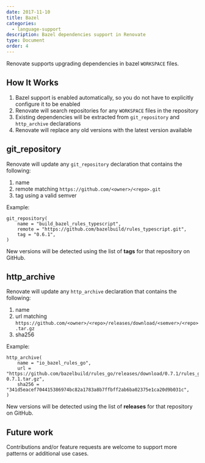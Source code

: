 ```yaml
---
date: 2017-11-10
title: Bazel
categories:
  - language-support
description: Bazel dependencies support in Renovate
type: Document
order: 4
---
```


Renovate supports upgrading dependencies in bazel `WORKSPACE` files.

## How It Works

1. Bazel support is enabled automatically, so you do not have to explicitly configure it to be enabled
2. Renovate will search repositories for any `WORKSPACE` files in the repository
3. Existing dependencies will be extracted from `git_repository` and `http_archive` declarations
4. Renovate will replace any old versions with the latest version available

## git_repository

Renovate will update any `git_repository` declaration that contains the following:

1. name
2. remote matching `https://github.com/<owner>/<repo>.git`
3. tag using a valid semver

Example:

```
git_repository(
    name = "build_bazel_rules_typescript",
    remote = "https://github.com/bazelbuild/rules_typescript.git",
    tag = "0.6.1",
)
```

New versions will be detected using the list of **tags** for that repository on GitHub.

## http_archive

Renovate will update any `http_archive` declaration that contains the following:

1. name
2. url matching `https://github.com/<owner>/<repo>/releases/download/<semver>/<repo>.tar.gz`
3. sha256

Example:

```
http_archive(
    name = "io_bazel_rules_go",
    url = "https://github.com/bazelbuild/rules_go/releases/download/0.7.1/rules_go-0.7.1.tar.gz",
    sha256 = "341d5eacef704415386974bc82a1783a8b7ffbff2ab6ba02375e1ca20d9b031c",
)
```

New versions will be detected using the list of **releases** for that repository on GitHub.

## Future work

Contributions and/or feature requests are welcome to support more patterns or additional use cases.
